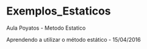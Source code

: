 # Exemplos_Estaticos
Aula Poyatos - Metodo Estatico


Aprendendo a utilizar o método estático - 15/04/2016
